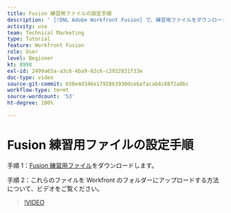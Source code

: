 ```yaml
---
title: Fusion 練習用ファイルの設定手順
description: ' [!DNL Adobe Workfront Fusion] で、練習用ファイルをダウンロードし、これらのファイルを Workfront のフォルダーにアップロードする方法を説明します。'
activity: use
team: Technical Marketing
type: Tutorial
feature: Workfront Fusion
role: User
level: Beginner
kt: 8998
exl-id: 2499a65a-a3c6-4ba9-82c6-c2932831f33e
doc-type: video
source-git-commit: 650e4d346e1792863930dcebafacab4c88f2a8bc
workflow-type: tm+mt
source-wordcount: '53'
ht-degree: 100%

---
```


# Fusion 練習用ファイルの設定手順

手順 1：[Fusion 練習用ファイル](/help/assets/fusion-exercise-files.zip)をダウンロードします。

手順 2：これらのファイルを Workfront のフォルダーにアップロードする方法について、ビデオをご覧ください。

>[!VIDEO](https://video.tv.adobe.com/v/335258/?quality=12&learn=on)
